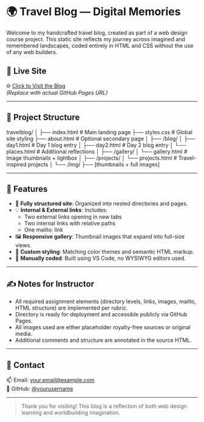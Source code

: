 # 🌍 Travel Blog — Digital Memories

Welcome to my handcrafted travel blog, created as part of a web design course project. This static site reflects my journey across imagined and remembered landscapes, coded entirely in HTML and CSS without the use of any web builders.

## 🔗 Live Site

🌐 [Click to Visit the Blog](https://yourusername.github.io/travelblog/)  
_(Replace with actual GitHub Pages URL)_

---

## 📁 Project Structure

travelblog/
│
├── index.html # Main landing page
├── styles.css # Global site styling
├── about.html # Optional secondary page
│
├── /blog/
│ ├── day1.html # Day 1 blog entry
│ ├── day2.html # Day 2 blog entry
│ └── places.html # Additional reflections
│
├── /gallery/
│ └── gallery.html # Image thumbnails + lightbox
│
├── /projects/
│ └── projects.html # Travel-inspired projects
│
└── /img/
├── [thumbnails + full images]

---

## 📸 Features

- 📌 **Fully structured site**: Organized into nested directories and pages.
- 💡 **Internal & External links**: Includes:
  - Two external links opening in new tabs
  - Two internal links with relative paths
  - One mailto: link
- 🖼️ **Responsive gallery**: Thumbnail images that expand into full-size views.
- 🎨 **Custom styling**: Matching color themes and semantic HTML markup.
- 🔧 **Manually coded**: Built using VS Code, no WYSIWYG editors used.

---

## ✍️ Notes for Instructor

- All required assignment elements (directory levels, links, images, mailto, HTML structure) are implemented per rubric.
- Directory is ready for deployment and accessible publicly via GitHub Pages.
- All images used are either placeholder royalty-free sources or original media.
- Additional comments and structure are annotated in the source HTML.

---

## 💌 Contact

📫 Email: [your.email@example.com](mailto:your.email@example.com)  
🐙 GitHub: [@yourusername](https://github.com/yourusername)

---

> Thank you for visiting! This blog is a reflection of both web design learning and worldbuilding imagination.

